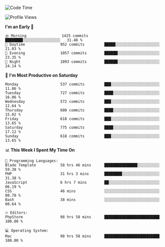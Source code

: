 <!--START_SECTION:waka-->
![Code Time](http://img.shields.io/badge/Code%20Time-3%2C263%20hrs%2032%20mins-blue)

![Profile Views](http://img.shields.io/badge/Profile%20Views-0-blue)

**I'm an Early 🐤** 

```text
🌞 Morning                1425 commits        ████████░░░░░░░░░░░░░░░░░   31.48 % 
🌆 Daytime                952 commits         █████░░░░░░░░░░░░░░░░░░░░   21.03 % 
🌃 Evening                1057 commits        ██████░░░░░░░░░░░░░░░░░░░   23.35 % 
🌙 Night                  1093 commits        ██████░░░░░░░░░░░░░░░░░░░   24.14 % 
```
📅 **I'm Most Productive on Saturday** 

```text
Monday                   537 commits         ███░░░░░░░░░░░░░░░░░░░░░░   11.86 % 
Tuesday                  727 commits         ████░░░░░░░░░░░░░░░░░░░░░   16.06 % 
Wednesday                572 commits         ███░░░░░░░░░░░░░░░░░░░░░░   12.64 % 
Thursday                 680 commits         ████░░░░░░░░░░░░░░░░░░░░░   15.02 % 
Friday                   618 commits         ███░░░░░░░░░░░░░░░░░░░░░░   13.65 % 
Saturday                 775 commits         ████░░░░░░░░░░░░░░░░░░░░░   17.12 % 
Sunday                   618 commits         ███░░░░░░░░░░░░░░░░░░░░░░   13.65 % 
```


📊 **This Week I Spent My Time On** 

```text
💬 Programming Languages: 
Blade Template           58 hrs 46 mins      ███████████████░░░░░░░░░░   59.38 % 
PHP                      31 hrs 3 mins       ████████░░░░░░░░░░░░░░░░░   31.38 % 
JavaScript               6 hrs 7 mins        ██░░░░░░░░░░░░░░░░░░░░░░░   06.19 % 
CSS                      46 mins             ░░░░░░░░░░░░░░░░░░░░░░░░░   00.78 % 
Bash                     38 mins             ░░░░░░░░░░░░░░░░░░░░░░░░░   00.64 % 

🔥 Editors: 
PhpStorm                 98 hrs 58 mins      █████████████████████████   100.00 % 

💻 Operating System: 
Mac                      98 hrs 58 mins      █████████████████████████   100.00 % 
```


<!--END_SECTION:waka-->
